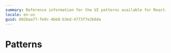 ```yaml
---
summary: Reference information for the UI patterns available for Reactive Web Apps and Mobile Apps.
locale: en-us
guid: 602baa77-fe9c-4bb8-b3ed-4773f7e2b6da
---
```


# Patterns
